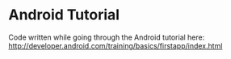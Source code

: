 Android Tutorial
================

Code written while going through the Android tutorial here:
http://developer.android.com/training/basics/firstapp/index.html

